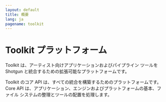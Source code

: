 ```yaml
---
layout: default
title: 概要
lang: ja
pagename: toolkit
---
```


# Toolkit プラットフォーム

Toolkit は、アーティスト向けアプリケーションおよびパイプライン ツールを Shotgun と統合するための拡張可能なプラットフォームです。

Toolkit のコア API は、すべての統合を構築するためのプラットフォームです。Core API は、アプリケーション、エンジンおよびプラットフォームの基本、ファイル システムの整理とツールの配置を処理します。

